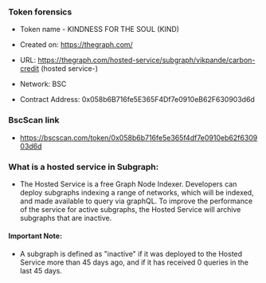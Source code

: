 ### Token forensics 

- Token name - KINDNESS FOR THE SOUL (KIND) 

- Created on: https://thegraph.com/

- URL: https://thegraph.com/hosted-service/subgraph/vikpande/carbon-credit (hosted service-)

- Network: BSC

- Contract Address: 0x058b6B716fe5E365F4Df7e0910eB62F630903d6d

###  BscScan link 
- https://bscscan.com/token/0x058b6b716fe5e365f4df7e0910eb62f630903d6d

### What is a hosted service in Subgraph:
- The Hosted Service is a free Graph Node Indexer. Developers can deploy subgraphs indexing a range of networks, which will be indexed, and made available to query via graphQL. To improve the performance of the service for active subgraphs, the Hosted Service will archive subgraphs that are inactive.

#### Important Note:
- A subgraph is defined as "inactive" if it was deployed to the Hosted Service more than 45 days ago, and if it has received 0 queries in the last 45 days.